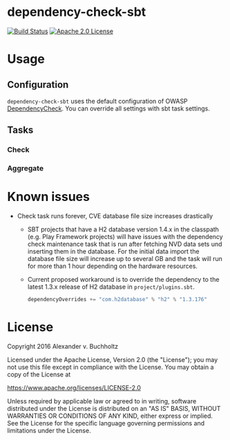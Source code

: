 # dependency-check-sbt
[![Build Status](https://travis-ci.org/albuch/dependency-check-sbt.svg)](https://travis-ci.org/albuch/dependency-check-sbt) [![Apache 2.0 License](https://img.shields.io/badge/license-Apache%202-blue.svg)](https://www.apache.org/licenses/LICENSE-2.0.txt)
# Usage
## Configuration
`dependency-check-sbt` uses the default configuration of OWASP [DependencyCheck](https://github.com/jeremylong/DependencyCheck). You can override all settings with sbt task settings.
## Tasks
### Check
### Aggregate

# Known issues
* Check task runs forever, CVE database file size increases drastically
  * SBT projects that have a H2 database version 1.4.x in the classpath (e.g. Play Framework projects) will have issues with the dependency check maintenance task that is run after fetching NVD data sets und inserting them in the database. For the initial data import the database file size will increase up to several GB and the task will run for more than 1 hour depending on the hardware resources.
  * Current proposed workaround is to override the dependency to the latest 1.3.x release of H2 database in `project/plugins.sbt`.

    ```sbt
    dependencyOverrides += "com.h2database" % "h2" % "1.3.176"
    ```
# License
Copyright 2016 Alexander v. Buchholtz

Licensed under the Apache License, Version 2.0 (the "License"); you may not use this file except in compliance with the License. You may obtain a copy of the License at

https://www.apache.org/licenses/LICENSE-2.0

Unless required by applicable law or agreed to in writing, software distributed under the License is distributed on an "AS IS" BASIS, WITHOUT WARRANTIES OR CONDITIONS OF ANY KIND, either express or implied. See the License for the specific language governing permissions and limitations under the License.
